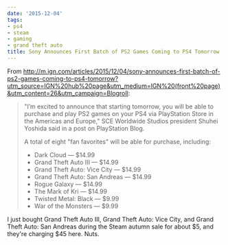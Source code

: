 ```yaml
---
date: '2015-12-04'
tags:
- ps4
- steam
- gaming
- grand theft auto
title: Sony Announces First Batch of PS2 Games Coming to PS4 Tomorrow
---
```


From http://m.ign.com/articles/2015/12/04/sony-announces-first-batch-of-ps2-games-coming-to-ps4-tomorrow?utm_source=IGN%20hub%20page&utm_medium=IGN%20(front%20page)&utm_content=26&utm_campaign=Blogroll:

>"I’m excited to announce that starting tomorrow, you will be able to purchase and play PS2 games on your PS4 via PlayStation Store in the Americas and Europe," SCE Worldwide Studios president Shuhei Yoshida said in a post on PlayStation Blog.
>
>A total of eight "fan favorites" will be able for purchase, including:
>
>- Dark Cloud — $14.99
>- Grand Theft Auto III — $14.99
>- Grand Theft Auto: Vice City — $14.99
>- Grand Theft Auto: San Andreas — $14.99
>- Rogue Galaxy — $14.99
>- The Mark of Kri — $14.99
>- Twisted Metal: Black — $9.99
>- War of the Monsters — $9.99

I just bought Grand Theft Auto III, Grand Theft Auto: Vice City, and Grand Theft Auto: San Andreas during the Steam autumn sale for about $5, and they're charging $45 here. Nuts.
